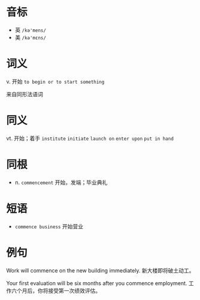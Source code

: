 # 音标

- 英 `/kə'mens/`
- 美 `/kə'mɛns/`

# 词义

v. 开始
`to begin or to start something`



来自同形法语词

# 同义

vt. 开始；着手
`institute` `initiate` `launch on` `enter upon` `put in hand`

# 同根

- n. `commencement` 开始，发端；毕业典礼

# 短语

- `commence business` 开始营业

# 例句

Work will commence on the new building immediately.
新大楼即将破土动工。

Your first evaluation will be six months after you commence employment.
工作六个月后，你将接受第一次绩效评估。


